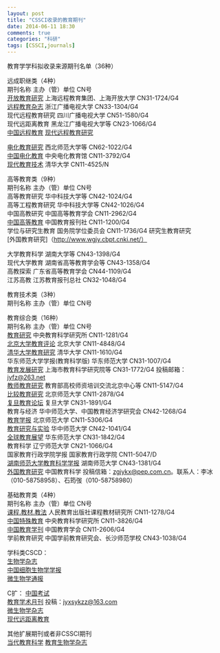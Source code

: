 ```yaml
---
layout: post
title: "CSSCI收录的教育期刊"
date: 2014-06-11 18:30
comments: true
categories: "科研"
tags: [CSSCI,journals]
---
```

教育学学科拟收录来源期刊名单（36种）

远成职继类（4种）  
期刊名称	主办（管）单位	CN号  
[开放教育研究](http://openedu.sou.edu.cn/)	上海远程教育集团、上海开放大学	CN31-1724/G4  
[远程教育杂志](http://dej.zjtvu.edu.cn/)	浙江广播电视大学	CN33-1304/G4  
现代远程教育研究	四川广播电视大学	CN51-1580/G4  
现代远距离教育	黑龙江广播电视大学等	CN23-1066/G4  
[中国远程教育](https://ddjy.cbpt.cnki.net/WKE/WebPublication/index.aspx?mid=ddjy)
[现代远程教育研究](https://xdyc.cbpt.cnki.net/EditorDN/index.aspx?t=1&mid=xdyc)

[电化教育研究](http://aver.nwnu.edu.cn)   西北师范大学等 CN62-1022/G4  
[中国电化教育](http://www.webcet.cn/) 中央电化教育馆 CN11-3792/G4  
[现代教育技术](http://xjjs.cbpt.cnki.net/)    清华大学    CN11-4525/N 


高等教育类（9种）  
期刊名称	主办（管）单位	CN号  
高等教育研究	华中科技大学等	CN42-1024/G4  
高等工程教育研究	华中科技大学等	CN42-1026/G4  
中国高教研究	中国高等教育学会	CN11-2962/G4  
[中国高等教育](http://www.jyb.cn/zggdjy/tgxz/201507/t20150703_628657.html)	中国教育报刊社	CN11-1200/G4  
学位与研究生教育	国务院学位委员会	CN11-1736/G4 
研究生教育研究   
[外国教育研究]（http://www.wgjy.cbpt.cnki.net/）  

大学教育科学	湖南大学等	CN43-1398/G4  
现代大学教育	湖南省高等教育学会等	CN43-1358/G4  
高教探索	广东省高等教育学会	CN44-1109/G4  
江苏高教	江苏教育报刊总社	CN32-1048/G4  

教育技术类（3种）  
期刊名称	主办（管）单位	CN号  
 

教育综合类（16种）   
期刊名称	主办（管）单位	CN号  
[教育研究](http://www.nies.net.cn/jyyj/)	中央教育科学研究所	CN11-1281/G4  
[北京大学教育评论](http://www.oaj.pku.edu.cn/jypl/CN/1671-9468/home.shtml)	北京大学	CN11-4848/G4  
[清华大学教育研究](http://www.qhdxjyyj.cn/)	清华大学	CN11-1610/G4  
华东师范大学学报(教育科学版)	华东师范大学	CN31-1007/G4  
[教育发展研究](http://www.jyfzyjzz.cn/html/list-13-1.html)	上海市教育科学研究院等	CN31-1772/G4  投稿邮箱：jyfz@263.net    
[教师教育研究](http://www.jsjyyj.cn)	教育部高校师资培训交流北京中心等	CN11-5147/G4  
[比较教育研究](http://www.bjjy.chinajournal.net.cn)	北京师范大学	CN11-2878/G4  
[复旦教育论坛](http://www.fef.fudan.edu.cn/ch/index.aspx)	复旦大学	CN31-1891/G4  
教育与经济	华中师范大学、中国教育经济学研究会	CN42-1268/G4  
[教育学报](http://xkjy.chinajournal.net.cn/EditorEN/index.aspx?t=1)	北京师范大学	CN11-5306/G4  
[教育研究与实验](http://www.jyyjysy.cn)	华中师范大学	CN42-1041/G4  
[全球教育展望](http://wgjn.cbpt.cnki.net/EditorEN/Desktop/Desktop.aspx)	华东师范大学	CN31-1842/G4  
教育科学	辽宁师范大学	CN21-1066/G4  
国家教育行政学院学报	国家教育行政学院	CN11-5047/D  
[湖南师范大学教育科学学报](http://fljy.cbpt.cnki.net)	湖南师范大学	CN43-1381/G4  
[外国教育研究](https://wgjy.cbpt.cnki.net/WKD/WebPublication/index.aspx?mid=wgjy)
中国教育科学 投稿信箱：zgjykx@pep.com.cn。联系人：李冰（010-58758958）、石筠弢（010-58758980）

基础教育类（4种）  
期刊名称	主办（管）单位	CN号  
[课程.教材.教法](http://bkstg.pep.com.cn)	人民教育出版社课程教材研究所	CN11-1278/G4  
[中国特殊教育](http://www.nies.net.cn/zgtsjy/)	中央教育科学研究所	CN11-3826/G4  
[中国教育学刊](http://www.jcse.com.cn/)	中国教育学会	CN11-2606/G4  
学前教育研究	中国学前教育研究会、长沙师范学校	CN43-1038/G4  

学科类CSCD：  
[生物学杂志](http://www.swxzz.com/)  
[中国细胞生物学学报](http://www.cjcb.org/portal/index.jsp)  
[微生物学通报](http://journals.im.ac.cn/)  

C扩：
[中国考试](http://www.ksyj.cbpt.cnki.net)  
[教育学术月刊](http://www.jyxsyk.cn/) 投稿：jyxsykzz@163.com  
[微生物学杂志](http://wswx.cnjournals.com/ch/index.aspx)  
[现代远距离教育](https://yuan.cbpt.cnki.net/WKD/WebPublication/index.aspx?mid=yuan)

其他扩展期刊或者非CSSCI期刊  
[当代教育科学](http://www.zgcrjy.com/)
[教育生物学杂志](http://www.bio-education.com/)
